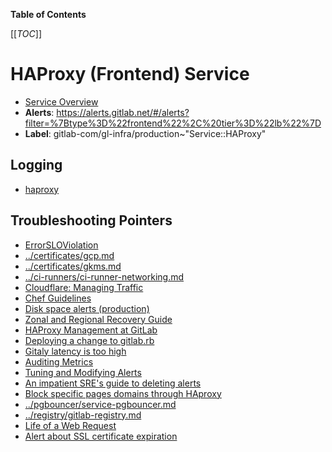 <!-- MARKER: do not edit this section directly. Edit services/service-catalog.yml then run scripts/generate-docs -->

**Table of Contents**

[[_TOC_]]

# HAProxy (Frontend) Service

* [Service Overview](https://dashboards.gitlab.net/d/frontend-main/frontend-overview)
* **Alerts**: <https://alerts.gitlab.net/#/alerts?filter=%7Btype%3D%22frontend%22%2C%20tier%3D%22lb%22%7D>
* **Label**: gitlab-com/gl-infra/production~"Service::HAProxy"

## Logging

* [haproxy](https://console.cloud.google.com/logs/viewer?project=gitlab-production&organizationId=769164969568&interval=PT1H&resource=gce_instance%2Finstance_id%2F1812745190666049211&scrollTimestamp=2019-01-22T15:27:18.915253748Z&advancedFilter=resource.type%3D%22gce_instance%22%0Alabels.tag%3D%22haproxy%22)

## Troubleshooting Pointers

* [ErrorSLOViolation](../alerts/ErrorSLOViolation.md)
* [../certificates/gcp.md](../certificates/gcp.md)
* [../certificates/gkms.md](../certificates/gkms.md)
* [../ci-runners/ci-runner-networking.md](../ci-runners/ci-runner-networking.md)
* [Cloudflare: Managing Traffic](../cloudflare/managing-traffic.md)
* [Chef Guidelines](../config_management/chef-guidelines.md)
* [Disk space alerts (production)](../customersdot/disk-space.md)
* [Zonal and Regional Recovery Guide](../disaster-recovery/recovery.md)
* [HAProxy Management at GitLab](haproxy.md)
* [Deploying a change to gitlab.rb](../git/deploy-gitlab-rb-change.md)
* [Gitaly latency is too high](../gitaly/gitaly-latency.md)
* [Auditing Metrics](../mimir/auditing-metrics.md)
* [Tuning and Modifying Alerts](../monitoring/alert_tuning.md)
* [An impatient SRE's guide to deleting alerts](../monitoring/deleting-alerts.md)
* [Block specific pages domains through HAproxy](../pages/block-pages-domain.md)
* [../pgbouncer/service-pgbouncer.md](../pgbouncer/service-pgbouncer.md)
* [../registry/gitlab-registry.md](../registry/gitlab-registry.md)
* [Life of a Web Request](../tutorials/overview_life_of_a_web_request.md)
* [Alert about SSL certificate expiration](../uncategorized/alert-for-ssl-certificate-expiration.md)
<!-- END_MARKER -->

<!-- ## Summary -->

<!-- ## Architecture -->

<!-- ## Performance -->

<!-- ## Scalability -->

<!-- ## Availability -->

<!-- ## Durability -->

<!-- ## Security/Compliance -->

<!-- ## Monitoring/Alerting -->

<!-- ## Links to further Documentation -->
